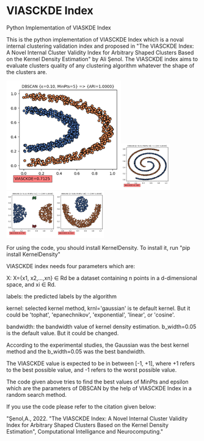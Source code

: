 # VIASCKDE Index
Python Implementation of VIASKDE Index

This is the python implementation of VIASCKDE Index which is a noval internal clustering validation index and proposed in "The VIASCKDE Index: A Novel Internal Cluster Validity Index for Arbitrary Shaped Clusters Based on the Kernel Density Estimation" by Ali Şenol. The VIASCKDE index aims to evaluate clusters quality of any clustering algorithm whatever the shape of the clusters are.

<img src="results/1_HalfKernel_VIASCKDE.png" width="300"/><img src="results/2_TwoSpirals_VIASCKDE.png" width="128"/><img src="results/3_outliers_VIASCKDE.png" width="128"/><img src="results/6_crescentfullmoon_VIASCKDE.png" width="128"/>

For using the code, you should install KernelDensity. To install it, run "pip install KernelDensity"

VIASCKDE index needs four parameters which are:

X: X={x1, x2,…,xn} ∈ Rd be a dataset containing n points in a d-dimensional space, and xi ∈ Rd.

labels: the predicted labels by the algorithm

kernel: selected kernel method, krnl='gaussian' is te default kernel. But it could be 'tophat', 'epanechnikov', 'exponential', 'linear', or 'cosine'.

bandwidth: the bandwidth value of kernel density estimation. b_width=0.05 is the default value. But it could be changed.

According to the experimental studies, the Gaussian was the best kernel method and the b_width=0.05 was the best bandwidth. 

The VIASCKDE value is expected to be in between [-1, +1], where +1 refers to the best possible value, and -1 refers to the worst possible value.

The code given above tries to find the best values of MinPts and epsilon which are the parameters of DBSCAN by the help of VIASCKDE Index in a random search method.

If you use the code please refer to the citation given below:

"Şenol,A., 2022. "The VIASCKDE Index: A Novel Internal Cluster Validity Index for Arbitrary Shaped Clusters Based on the Kernel Density Estimation", Computational Intelligance and Neurocomputing."



